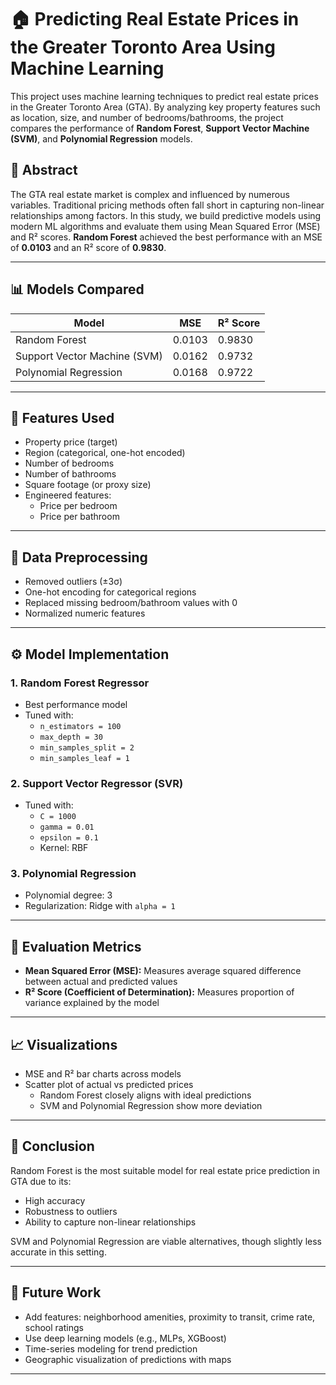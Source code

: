 # 🏠 Predicting Real Estate Prices in the Greater Toronto Area Using Machine Learning

This project uses machine learning techniques to predict real estate prices in the Greater Toronto Area (GTA). By analyzing key property features such as location, size, and number of bedrooms/bathrooms, the project compares the performance of **Random Forest**, **Support Vector Machine (SVM)**, and **Polynomial Regression** models.

## 📄 Abstract

The GTA real estate market is complex and influenced by numerous variables. Traditional pricing methods often fall short in capturing non-linear relationships among factors. In this study, we build predictive models using modern ML algorithms and evaluate them using Mean Squared Error (MSE) and R² scores. **Random Forest** achieved the best performance with an MSE of **0.0103** and an R² score of **0.9830**.

---

## 📊 Models Compared

| Model                  | MSE     | R² Score |
|-----------------------|---------|----------|
| Random Forest         | 0.0103  | 0.9830   |
| Support Vector Machine (SVM) | 0.0162  | 0.9732   |
| Polynomial Regression | 0.0168  | 0.9722   |

---

## 🧰 Features Used

- Property price (target)
- Region (categorical, one-hot encoded)
- Number of bedrooms
- Number of bathrooms
- Square footage (or proxy size)
- Engineered features:
  - Price per bedroom
  - Price per bathroom

---

## 🧼 Data Preprocessing

- Removed outliers (±3σ)
- One-hot encoding for categorical regions
- Replaced missing bedroom/bathroom values with 0
- Normalized numeric features

---

## ⚙️ Model Implementation

### 1. Random Forest Regressor
- Best performance model
- Tuned with:
  - `n_estimators = 100`
  - `max_depth = 30`
  - `min_samples_split = 2`
  - `min_samples_leaf = 1`

### 2. Support Vector Regressor (SVR)
- Tuned with:
  - `C = 1000`
  - `gamma = 0.01`
  - `epsilon = 0.1`
  - Kernel: RBF

### 3. Polynomial Regression
- Polynomial degree: 3
- Regularization: Ridge with `alpha = 1`

---

## 🧪 Evaluation Metrics

- **Mean Squared Error (MSE):** Measures average squared difference between actual and predicted values
- **R² Score (Coefficient of Determination):** Measures proportion of variance explained by the model

---

## 📈 Visualizations

- MSE and R² bar charts across models
- Scatter plot of actual vs predicted prices
  - Random Forest closely aligns with ideal predictions
  - SVM and Polynomial Regression show more deviation

---

## 🏁 Conclusion

Random Forest is the most suitable model for real estate price prediction in GTA due to its:
- High accuracy
- Robustness to outliers
- Ability to capture non-linear relationships

SVM and Polynomial Regression are viable alternatives, though slightly less accurate in this setting.

---

## 🔮 Future Work

- Add features: neighborhood amenities, proximity to transit, crime rate, school ratings
- Use deep learning models (e.g., MLPs, XGBoost)
- Time-series modeling for trend prediction
- Geographic visualization of predictions with maps

---

